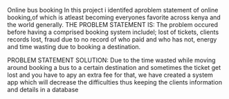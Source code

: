 Online bus booking 
In this project i identifed  aproblem statement of online booking,of which is atleast becoming everyones favorite across kenya and the world generally.
THE PROBLEM STATEMENT IS:
The problem occured before having a comprised booking system includel; lost of tickets, clients records lost, fraud due to no record of who paid and who has not, energy and time wasting due to booking a destination.

PROBLEM STATEMENT SOLUTION:
Due to the time wasted while moving around booking a bus to a certain destination and sometimes the ticket get lost and you have to apy an extra fee for that, we have created a system app which will decrease the difficulties thus keeping the clients information and details in a database
